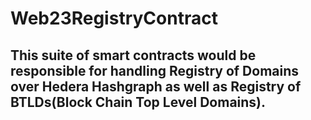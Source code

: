 # Web23RegistryContract

## This suite of smart contracts would be responsible for handling Registry of Domains over Hedera Hashgraph as well as Registry of BTLDs(Block Chain Top Level Domains).
